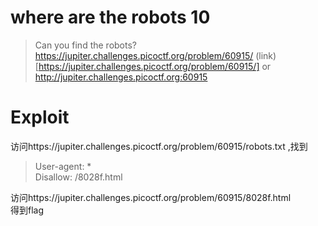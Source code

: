 # where are the robots 10
>Can you find the robots? https://jupiter.challenges.picoctf.org/problem/60915/ (link)[https://jupiter.challenges.picoctf.org/problem/60915/] or http://jupiter.challenges.picoctf.org:60915

# Exploit
访问https://jupiter.challenges.picoctf.org/problem/60915/robots.txt ,找到
>User-agent: *  
Disallow: /8028f.html

访问https://jupiter.challenges.picoctf.org/problem/60915/8028f.html  
得到flag